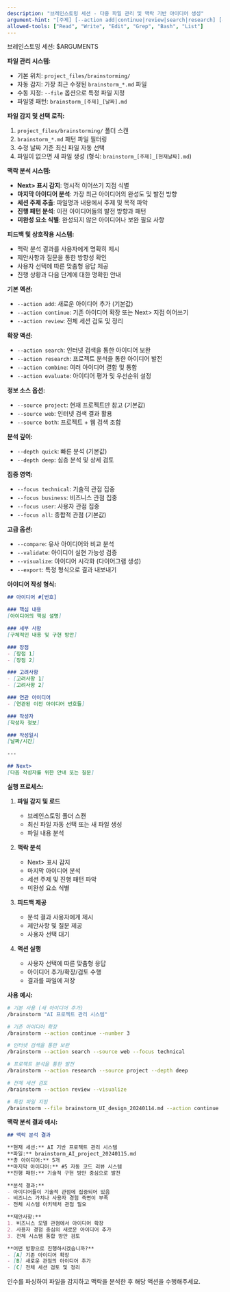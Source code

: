 ```yaml
---
description: "브레인스토밍 세션 - 다중 파일 관리 및 맥락 기반 아이디어 생성"
argument-hint: "[주제] [--action add|continue|review|search|research] [--file 파일명] [--number N] [--source project|web|both] [--depth quick|deep] [--focus technical|business|user]"
allowed-tools: ["Read", "Write", "Edit", "Grep", "Bash", "List"]
---
```


브레인스토밍 세션: $ARGUMENTS

**파일 관리 시스템:**
- 기본 위치: `project_files/brainstorming/`
- 자동 감지: 가장 최근 수정된 `brainstorm_*.md` 파일
- 수동 지정: `--file` 옵션으로 특정 파일 지정
- 파일명 패턴: `brainstorm_[주제]_[날짜].md`

**파일 감지 및 선택 로직:**
1. `project_files/brainstorming/` 폴더 스캔
2. `brainstorm_*.md` 패턴 파일 필터링
3. 수정 날짜 기준 최신 파일 자동 선택
4. 파일이 없으면 새 파일 생성 (형식: `brainstorm_[주제]_[현재날짜].md`)

**맥락 분석 시스템:**
- **Next> 표시 감지**: 명시적 이어쓰기 지점 식별
- **마지막 아이디어 분석**: 가장 최근 아이디어의 완성도 및 발전 방향
- **세션 주제 추출**: 파일명과 내용에서 주제 및 목적 파악
- **진행 패턴 분석**: 이전 아이디어들의 발전 방향과 패턴
- **미완성 요소 식별**: 완성되지 않은 아이디어나 보완 필요 사항

**피드백 및 상호작용 시스템:**
- 맥락 분석 결과를 사용자에게 명확히 제시
- 제안사항과 질문을 통한 방향성 확인
- 사용자 선택에 따른 맞춤형 응답 제공
- 진행 상황과 다음 단계에 대한 명확한 안내

**기본 액션:**
- `--action add`: 새로운 아이디어 추가 (기본값)
- `--action continue`: 기존 아이디어 확장 또는 Next> 지점 이어쓰기
- `--action review`: 전체 세션 검토 및 정리

**확장 액션:**
- `--action search`: 인터넷 검색을 통한 아이디어 보완
- `--action research`: 프로젝트 분석을 통한 아이디어 발전
- `--action combine`: 여러 아이디어 결합 및 통합
- `--action evaluate`: 아이디어 평가 및 우선순위 설정

**정보 소스 옵션:**
- `--source project`: 현재 프로젝트만 참고 (기본값)
- `--source web`: 인터넷 검색 결과 활용
- `--source both`: 프로젝트 + 웹 검색 조합

**분석 깊이:**
- `--depth quick`: 빠른 분석 (기본값)
- `--depth deep`: 심층 분석 및 상세 검토

**집중 영역:**
- `--focus technical`: 기술적 관점 집중
- `--focus business`: 비즈니스 관점 집중
- `--focus user`: 사용자 관점 집중
- `--focus all`: 종합적 관점 (기본값)

**고급 옵션:**
- `--compare`: 유사 아이디어와 비교 분석
- `--validate`: 아이디어 실현 가능성 검증
- `--visualize`: 아이디어 시각화 (다이어그램 생성)
- `--export`: 특정 형식으로 결과 내보내기

**아이디어 작성 형식:**
```markdown
## 아이디어 #[번호]

### 핵심 내용
[아이디어의 핵심 설명]

### 세부 사항
[구체적인 내용 및 구현 방안]

### 장점
- [장점 1]
- [장점 2]

### 고려사항
- [고려사항 1]
- [고려사항 2]

### 연관 아이디어
- [연관된 이전 아이디어 번호들]

### 작성자
[작성자 정보]

### 작성일시
[날짜/시간]

---

## Next>
[다음 작성자를 위한 안내 또는 질문]
```

**실행 프로세스:**

1. **파일 감지 및 로드**
   - 브레인스토밍 폴더 스캔
   - 최신 파일 자동 선택 또는 새 파일 생성
   - 파일 내용 분석

2. **맥락 분석**
   - Next> 표시 감지
   - 마지막 아이디어 분석
   - 세션 주제 및 진행 패턴 파악
   - 미완성 요소 식별

3. **피드백 제공**
   - 분석 결과 사용자에게 제시
   - 제안사항 및 질문 제공
   - 사용자 선택 대기

4. **액션 실행**
   - 사용자 선택에 따른 맞춤형 응답
   - 아이디어 추가/확장/검토 수행
   - 결과를 파일에 저장

**사용 예시:**
```bash
# 기본 사용 (새 아이디어 추가)
/brainstorm "AI 프로젝트 관리 시스템"

# 기존 아이디어 확장
/brainstorm --action continue --number 3

# 인터넷 검색을 통한 보완
/brainstorm --action search --source web --focus technical

# 프로젝트 분석을 통한 발전
/brainstorm --action research --source project --depth deep

# 전체 세션 검토
/brainstorm --action review --visualize

# 특정 파일 지정
/brainstorm --file brainstorm_UI_design_20240114.md --action continue
```

**맥락 분석 결과 예시:**
```markdown
## 맥락 분석 결과

**현재 세션:** AI 기반 프로젝트 관리 시스템
**파일:** brainstorm_AI_project_20240115.md
**총 아이디어:** 5개
**마지막 아이디어:** #5 자동 코드 리뷰 시스템
**진행 패턴:** 기술적 구현 방안 중심으로 발전

**분석 결과:**
- 아이디어들이 기술적 관점에 집중되어 있음
- 비즈니스 가치나 사용자 경험 측면이 부족
- 전체 시스템 아키텍처 관점 필요

**제안사항:**
1. 비즈니스 모델 관점에서 아이디어 확장
2. 사용자 경험 중심의 새로운 아이디어 추가
3. 전체 시스템 통합 방안 검토

**어떤 방향으로 진행하시겠습니까?**
- [A] 기존 아이디어 확장
- [B] 새로운 관점의 아이디어 추가
- [C] 전체 세션 검토 및 정리
```

인수를 파싱하여 파일을 감지하고 맥락을 분석한 후 해당 액션을 수행해주세요. 